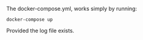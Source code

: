 The docker-compose.yml, works simply by running:
```
docker-compose up
```
Provided the log file exists.